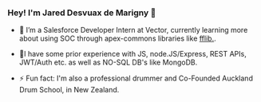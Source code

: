 ### Hey! I'm Jared Desvuax de Marigny 👋

- 🌱 I’m a Salesforce Developer Intern at Vector, currently learning more about using SOC through apex-commons libraries like [fflib.](https://github.com/apex-enterprise-patterns/fflib-apex-common).

- 🔭I have some prior experience with JS, node.JS/Express, REST APIs, JWT/Auth etc. as well as NO-SQL DB's like MongoDB.

- ⚡ Fun fact: I'm also a professional drummer and Co-Founded Auckland Drum School, in New Zealand.


<!--
**jared-ddm/jared-ddm** is a ✨ _special_ ✨ repository because its `README.md` (this file) appears on your GitHub profile.

Here are some ideas to get you started:

- 🔭 I’m currently working on ...
- 🌱 I’m currently learning ...
- 👯 I’m looking to collaborate on ...
- 🤔 I’m looking for help with ...
- 💬 Ask me about ...
- 📫 How to reach me: ...
- 😄 Pronouns: ...
- ⚡ Fun fact: ...
-->
